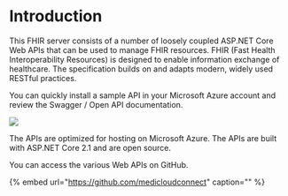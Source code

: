 # Introduction

This FHIR server consists of a number of loosely coupled ASP.NET Core Web APIs that can be used to manage FHIR resources. FHIR \(Fast Health Interoperability Resources\) is designed to enable information exchange of healthcare. The specification builds on and adapts modern, widely used RESTful practices.

You can quickly install a sample API in your Microsoft Azure account and review the Swagger / Open API documentation.

<a href="https://github.com/medicloudconnect/LISConnector.FHIR.PatientService" target="_blank">
    <img src="http://azuredeploy.net/deploybutton.png"/>
</a>

The APIs are optimized for hosting on Microsoft Azure. The APIs are built with ASP.NET Core 2.1 and are open source.

You can access the various Web APIs on GitHub.

{% embed url="https://github.com/medicloudconnect" caption="" %}

